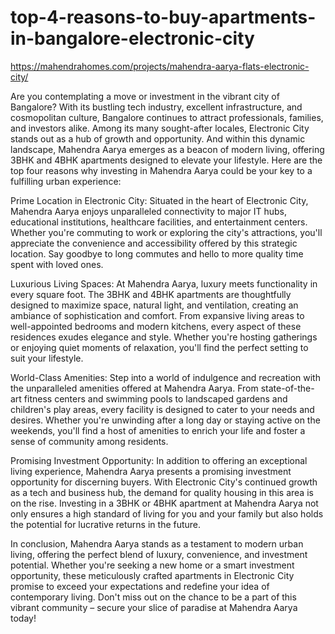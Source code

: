 # top-4-reasons-to-buy-apartments-in-bangalore-electronic-city

https://mahendrahomes.com/projects/mahendra-aarya-flats-electronic-city/

Are you contemplating a move or investment in the vibrant city of Bangalore? With its bustling tech industry, excellent infrastructure, and cosmopolitan culture, Bangalore continues to attract professionals, families, and investors alike. Among its many sought-after locales, Electronic City stands out as a hub of growth and opportunity. And within this dynamic landscape, Mahendra Aarya emerges as a beacon of modern living, offering 3BHK and 4BHK apartments designed to elevate your lifestyle. Here are the top four reasons why investing in Mahendra Aarya could be your key to a fulfilling urban experience:

Prime Location in Electronic City: Situated in the heart of Electronic City, Mahendra Aarya enjoys unparalleled connectivity to major IT hubs, educational institutions, healthcare facilities, and entertainment centers. Whether you're commuting to work or exploring the city's attractions, you'll appreciate the convenience and accessibility offered by this strategic location. Say goodbye to long commutes and hello to more quality time spent with loved ones.

Luxurious Living Spaces: At Mahendra Aarya, luxury meets functionality in every square foot. The 3BHK and 4BHK apartments are thoughtfully designed to maximize space, natural light, and ventilation, creating an ambiance of sophistication and comfort. From expansive living areas to well-appointed bedrooms and modern kitchens, every aspect of these residences exudes elegance and style. Whether you're hosting gatherings or enjoying quiet moments of relaxation, you'll find the perfect setting to suit your lifestyle.

World-Class Amenities: Step into a world of indulgence and recreation with the unparalleled amenities offered at Mahendra Aarya. From state-of-the-art fitness centers and swimming pools to landscaped gardens and children's play areas, every facility is designed to cater to your needs and desires. Whether you're unwinding after a long day or staying active on the weekends, you'll find a host of amenities to enrich your life and foster a sense of community among residents.

Promising Investment Opportunity: In addition to offering an exceptional living experience, Mahendra Aarya presents a promising investment opportunity for discerning buyers. With Electronic City's continued growth as a tech and business hub, the demand for quality housing in this area is on the rise. Investing in a 3BHK or 4BHK apartment at Mahendra Aarya not only ensures a high standard of living for you and your family but also holds the potential for lucrative returns in the future.

In conclusion, Mahendra Aarya stands as a testament to modern urban living, offering the perfect blend of luxury, convenience, and investment potential. Whether you're seeking a new home or a smart investment opportunity, these meticulously crafted apartments in Electronic City promise to exceed your expectations and redefine your idea of contemporary living. Don't miss out on the chance to be a part of this vibrant community – secure your slice of paradise at Mahendra Aarya today!
